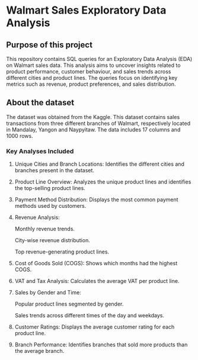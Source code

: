 # Walmart Sales Exploratory Data Analysis

## Purpose of this project
This repository contains SQL queries for an Exploratory Data Analysis (EDA) on Walmart sales data. This analysis aims to uncover insights related to product performance, customer behaviour, and sales trends across different cities and product lines. The queries focus on identifying key metrics such as revenue, product preferences, and sales distribution.

## About the dataset
The dataset was obtained from the Kaggle. This dataset contains sales transactions from three different branches of Walmart, respectively located in Mandalay, Yangon and Naypyitaw. The data includes 17 columns and 1000 rows.

### Key Analyses Included
  1. Unique Cities and Branch Locations: Identifies the different cities and branches present in the dataset.
  2. Product Line Overview: Analyzes the unique product lines and identifies the top-selling product lines.
  3. Payment Method Distribution: Displays the most common payment methods used by customers.
  4. Revenue Analysis:

     Monthly revenue trends.

      City-wise revenue distribution.

      Top revenue-generating product lines.
    
  5. Cost of Goods Sold (COGS): Shows which months had the highest COGS.
  6. VAT and Tax Analysis: Calculates the average VAT per product line.
  7. Sales by Gender and Time:
      
     Popular product lines segmented by gender.
     
     Sales trends across different times of the day and weekdays.
  8. Customer Ratings: Displays the average customer rating for each product line.
  9. Branch Performance: Identifies branches that sold more products than the average branch.


